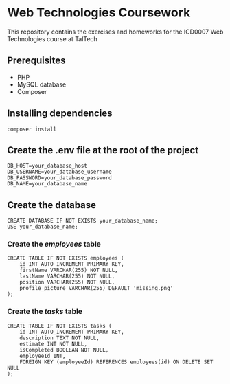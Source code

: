 # Web Technologies Coursework

This repository contains the exercises and homeworks for the ICD0007 Web Technologies course at TalTech

## Prerequisites 

- PHP
- MySQL database
- Composer

## Installing dependencies 
```
composer install
```
## Create the .env file at the root of the project
```
DB_HOST=your_database_host
DB_USERNAME=your_database_username
DB_PASSWORD=your_database_password
DB_NAME=your_database_name

```

## Create the database
```
CREATE DATABASE IF NOT EXISTS your_database_name;
USE your_database_name;
```
### Create the *employees* table

```
CREATE TABLE IF NOT EXISTS employees (
    id INT AUTO_INCREMENT PRIMARY KEY,
    firstName VARCHAR(255) NOT NULL,
    lastName VARCHAR(255) NOT NULL,
    position VARCHAR(255) NOT NULL,
    profile_picture VARCHAR(255) DEFAULT 'missing.png'
);

```
### Create the *tasks* table
```
CREATE TABLE IF NOT EXISTS tasks (
    id INT AUTO_INCREMENT PRIMARY KEY,
    description TEXT NOT NULL,
    estimate INT NOT NULL,
    isCompleted BOOLEAN NOT NULL,
    employeeId INT,
    FOREIGN KEY (employeeId) REFERENCES employees(id) ON DELETE SET NULL
);

```

